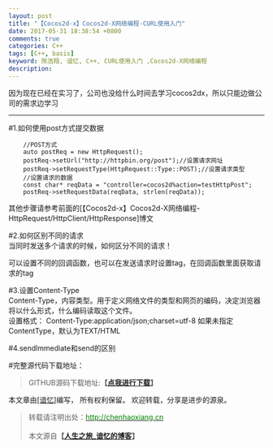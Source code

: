 ```yaml
---
layout: post
title: "【Cocos2d-x】Cocos2d-X网络编程-CURL使用入门"
date: 2017-05-31 18:38:54 +0800
comments: true
categories: C++
tags: [C++, basis]
keyword: 陈浩翔, 谙忆, C++, CURL使用入门 ,Cocos2d-X网络编程
description: 
---
```


因为现在已经在实习了，公司也没给什么时间去学习cocos2dx，所以只能边做公司的需求边学习

<!-- more -->
----------

#1.如何使用post方式提交数据  
```
	//POST方式
	auto postReq = new HttpRequest();
	postReq->setUrl("http://httpbin.org/post");//设置请求网址
	postReq->setRequestType(HttpRequest::Type::POST);//设置请求类型
	//设置请求的数据
	const char* reqData = "controller=cocos2d%action=testHttpPost";
	postReq->setRequestData(reqData, strlen(reqData));
```

其他步骤请参考前面的[【Cocos2d-x】Cocos2d-X网络编程-HttpRequest/HttpClient/HttpResponse]博文

#2.如何区别不同的请求  
当同时发送多个请求的时候，如何区分不同的请求！  

可以设置不同的回调函数，也可以在发送请求时设置tag，在回调函数里面获取请求的tag

#3.设置Content-Type  
Content-Type，内容类型。用于定义网络文件的类型和网页的编码，决定浏览器将以什么形式，什么编码读取这个文件。  
  设置格式： Content-Type:application/json;charset=utf-8  如果未指定ContentType，默认为TEXT/HTML  



#4.sendlmmediate和send的区别  

#完整源代码下载地址：
<blockquote cite='陈浩翔'>
GITHUB源码下载地址:<strong>【<a href='http://chenhaoxiang.cn' target='_blank'>点我进行下载</a>】</strong></p>
</blockquote>


本文章由<a href="http://chenhaoxiang.cn/">[谙忆]</a>编写， 所有权利保留。 
欢迎转载，分享是进步的源泉。
<blockquote cite='陈浩翔'>
<p background-color='#D3D3D3'>转载请注明出处：<a href='http://chenhaoxiang.cn'><font color="green">http://chenhaoxiang.cn</font></a><br><br>
本文源自<strong>【<a href='http://chenhaoxiang.cn' target='_blank'>人生之旅_谙忆的博客</a>】</strong></p>
</blockquote>
